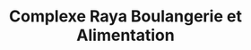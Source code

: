 ---
title: "Complexe Raya Boulangerie et Alimentation"
url: /tahoua/complexe-raya-boulangerie-et-alimentation/
shop: boulangerie
---